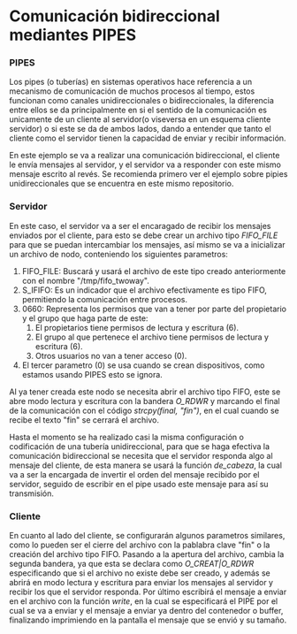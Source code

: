 

# Comunicación bidireccional mediantes PIPES
### PIPES
Los pipes (o tuberías) en sistemas operativos hace referencia a un mecanismo de comunicación de muchos procesos al tiempo, estos funcionan como canales unidireccionales o bidireccionales, la diferencia entre ellos se da principalmente en si el sentido de la comunicación es unicamente de un cliente al servidor(o viseversa en un esquema cliente servidor) o si este se da de ambos lados, dando a entender que tanto el cliente como el servidor tienen la capacidad de enviar y recibir información.

En este ejemplo se va a realizar una comunicación bidireccional, el cliente le envía mensajes al servidor, y el servidor va a responder con este mismo mensaje escrito al revés. Se recomienda primero ver el ejemplo sobre pipies unidireccionales que se encuentra en este mismo repositorio.

### Servidor
En este caso, el servidor va a ser el encaragado de recibir los mensajes enviados por el cliente, para esto se debe crear un archivo tipo *FIFO_FILE* para que se puedan intercambiar los mensajes, así mismo se va a inicializar un archivo de nodo, conteniendo los siguientes parametros:

1. FIFO_FILE: Buscará y usará el archivo de este tipo creado anteriormente con el nombre "/tmp/fifo_twoway".
2. S_IFIFO: Es un indicador que el archivo efectivamente es tipo FIFO, permitiendo la comunicación entre procesos.
3. 0660: Representa los permisos que van a tener por parte del propietario y el grupo que haga parte de este:
   1. El propietarios tiene permisos de lectura y escritura (6).
   2. El grupo al que pertenece el archivo tiene permisos de lectura y escritura (6).
   3. Otros usuarios no van a tener acceso (0).
4. El tercer parametro (0) se usa cuando se crean dispositivos, como estamos usando PIPES esto se ignora.

 Al ya tener creada este nodo se necesita abrir el archivo tipo FIFO, este se abre modo lectura y escritura con la bandera *O_RDWR* y marcando el final de la comunicación con el código *strcpy(final, "fin")*, en el cual cuando se recibe el texto "fin" se cerrará el archivo.

 Hasta el momento se ha realizado casi la misma configuración o codificación de una tubería unidireccional, para que se haga efectiva la comunicación bidireccional se necesita que el servidor responda algo al mensaje del cliente, de esta manera se usará la función *de_cabeza*, la cual va a ser la encargada de invertir el orden del mensaje recibido por el servidor, seguido de escribir en el pipe usado este mensaje para así su transmisión.

### Cliente
En cuanto al lado del cliente, se configurarán algunos parametros similares, como lo pueden ser el cierre del archivo con la pablabra clave "fin" o la creación del archivo tipo FIFO. Pasando a la apertura del archivo, cambia la segunda bandera, ya que esta se declara como *O_CREAT|O_RDWR* especificando que si el archivo no existe debe ser creado, y además se abrirá en modo lectura y escritura para enviar los mensajes al servidor y recibir los que el servidor responda. Por último escribirá el mensaje a enviar en el archivo con la función *write*, en la cual se especificará el PIPE por el cual se va a enviar y el mensaje a enviar ya dentro del contenedor o buffer, finalizando imprimiendo en la pantalla el mensaje que se envió y su tamaño. 
 
